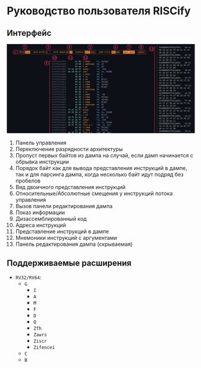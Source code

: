 # Руководство пользователя RISCify

## Интерфейс

![Изображение интерфейса](images/interface.png)

1. Панель управления
2. Переключение разрядности архитектуры
3. Пропуст первых байтов из дампа на случай, если дамп начинается с обрывка инструкции
4. Порядок байт как для вывода представления инструкций в дампе, так и для парсинга дампа, когда несколько байт идут подряд без пробелов
5. Вид двоичного представления инструкций
6. Относительные/Абсолютные смещения у инструкций потока управления
7. Вызов панели редактирования дампа
8. Показ информации
9. Дизассемблированный код
10. Адреса инструкций
11. Представление инструкций в дампе
12. Мнемоники инструкций с аргументами
13. Панель редактирования дампа (скрываемая)

## Поддерживаемые расширения

- `RV32/RV64`:
  - `G`
    - `I`
    - `A`
    - `M`
    - `F`
    - `D`
    - `Q`
    - `Zfh`
    - `Zawrs`
    - `Ziscr`
    - `Zifencei`
  - `C`
  - `B`
